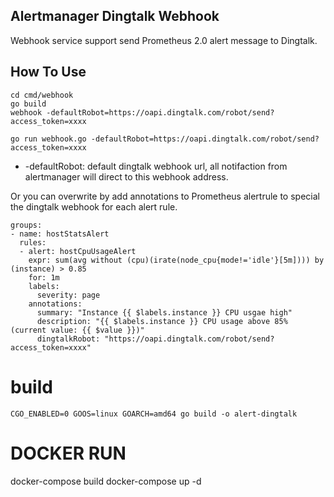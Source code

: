 ## Alertmanager Dingtalk Webhook

Webhook service support send Prometheus 2.0 alert message to Dingtalk.

## How To Use

```
cd cmd/webhook
go build
webhook -defaultRobot=https://oapi.dingtalk.com/robot/send?access_token=xxxx
```

```
go run webhook.go -defaultRobot=https://oapi.dingtalk.com/robot/send?access_token=xxxx
```

* -defaultRobot: default dingtalk webhook url, all notifaction from alertmanager will direct to this webhook address.

Or you can overwrite by add annotations to Prometheus alertrule to special the dingtalk webhook for each alert rule.

```
groups:
- name: hostStatsAlert
  rules:
  - alert: hostCpuUsageAlert
    expr: sum(avg without (cpu)(irate(node_cpu{mode!='idle'}[5m]))) by (instance) > 0.85
    for: 1m
    labels:
      severity: page
    annotations:
      summary: "Instance {{ $labels.instance }} CPU usgae high"
      description: "{{ $labels.instance }} CPU usage above 85% (current value: {{ $value }})"
      dingtalkRobot: "https://oapi.dingtalk.com/robot/send?access_token=xxxx"
```

# build
```
CGO_ENABLED=0 GOOS=linux GOARCH=amd64 go build -o alert-dingtalk
```

# DOCKER RUN 

docker-compose build
docker-compose up -d 
